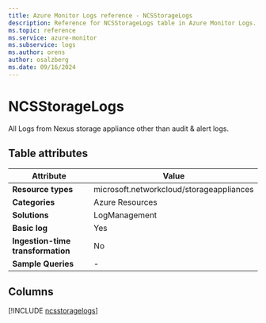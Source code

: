 ```yaml
---
title: Azure Monitor Logs reference - NCSStorageLogs
description: Reference for NCSStorageLogs table in Azure Monitor Logs.
ms.topic: reference
ms.service: azure-monitor
ms.subservice: logs
ms.author: orens
author: osalzberg
ms.date: 09/16/2024
---
```


# NCSStorageLogs

All Logs from Nexus storage appliance other than audit & alert logs.


## Table attributes

|Attribute|Value|
|---|---|
|**Resource types**|microsoft.networkcloud/storageappliances|
|**Categories**|Azure Resources|
|**Solutions**| LogManagement|
|**Basic log**|Yes|
|**Ingestion-time transformation**|No|
|**Sample Queries**|-|



## Columns
  
[!INCLUDE [ncsstoragelogs](~/reusable-content/ce-skilling/azure/includes/azure-monitor/reference/tables/ncsstoragelogs-include.md)]
